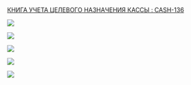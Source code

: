 [КНИГА УЧЕТА ЦЕЛЕВОГО НАЗНАЧЕНИЯ КАССЫ : CASH-136](https://yt.surgutneftegas.ru:4443/issue/CASH-136)

![](msedge_ag5gHk9E9w.png)


![](eXpress_ytdOOJAKIn.png)

![](eXpress_W15s9DlZHI.png)

![](eXpress_ScD4pFIvIk.png)

![](Pasted%20image%2020250714140546.png)


